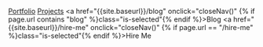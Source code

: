 <a href="{{site.baseurl}}/#portfolio" onclick="closeNav()">Portfolio</a>
<a href="{{site.baseurl}}/#projects" onclick="closeNav()">Projects</a>
<a href="{{site.baseurl}}/blog" onclick="closeNav()" {% if page.url contains "blog" %}class="is-selected"{% endif %}>Blog</a>
<a href="{{site.baseurl}}/hire-me" onclick="closeNav()" {% if page.url == "/hire-me" %}class="is-selected"{% endif %}>Hire Me</a>
